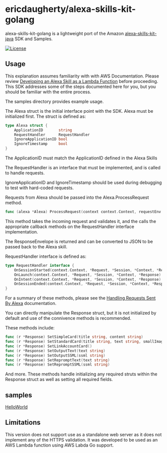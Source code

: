 # ericdaugherty/alexa-skills-kit-golang

alexa-skills-kit-golang is a lightweight port of the Amazon [alexa-skills-kit-java](https://github.com/amzn/alexa-skills-kit-java)
SDK and Samples.

[![License](https://img.shields.io/badge/License-Apache%202.0-blue.svg)](https://opensource.org/licenses/Apache-2.0)

## Usage

This explanation assumes familiarity with with AWS Documentation.  Please
review [Developing an Alexa Skill as a Lambda Function](https://developer.amazon.com/public/solutions/alexa/alexa-skills-kit/docs/developing-an-alexa-skill-as-a-lambda-function) before proceeding. This SDK addresses some of the steps documented here for you, but you should be familiar with the entire process.

The samples directory provides example usage.

The Alexa struct is the initial interface point with the SDK.  Alexa must be
 initialized first.  The struct is defined as:

```Go
type Alexa struct {
    ApplicationID       string
    RequestHandler      RequestHandler
    IgnoreApplicationID bool
    IgnoreTimestamp     bool
}
```

The ApplicationID must match the ApplicationID defined in the Alexa Skills

The RequestHandler is an interface that must be implemented, and is called to handle requests.

IgnoreApplicationID and IgnoreTimestamp should be used during debugging to test with hard-coded requests.

Requests from Alexa should be passed into the Alexa.ProcessRequest method.

```Go
func (alexa *Alexa) ProcessRequest(context context.Context, requestEnv *RequestEnvelope) (*ResponseEnvelope, error)
```

This method takes the incoming request and validates it, and the calls the
appropriate callback methods on the RequestHandler interface implementation.

The ResponseEnvelope is returned and can be converted to JSON to be passed
back to the Alexa skill.

RequestHandler interface is defined as:
```Go
type RequestHandler interface {
	OnSessionStarted(context.Context, *Request, *Session, *Context, *Response) error
	OnLaunch(context.Context, *Request, *Session, *Context, *Response) error
	OnIntent(context.Context, *Request, *Session, *Context, *Response) error
	OnSessionEnded(context.Context, *Request, *Session, *Context, *Response) error
}
```

For a summary of these methods, please see the [Handling Requests Sent By Alexa](https://developer.amazon.com/public/solutions/alexa/alexa-skills-kit/docs/handling-requests-sent-by-alexa) documentation.

You can directly manipulate the Response struct, but it is not initialized by default and use of the connivence methods is recommended.

These methods include:
```Go
func (r *Response) SetSimpleCard(title string, content string)
func (r *Response) SetStandardCard(title string, text string, smallImageURL string, largeImageURL string)
func (r *Response) SetLinkAccountCard()
func (r *Response) SetOutputText(text string)
func (r *Response) SetOutputSSML(ssml string)
func (r *Response) SetRepromptText(text string)
func (r *Response) SetRepromptSSML(ssml string)
```

And more.  These methods handle initializing any required struts within the Response struct as well as setting all required fields.

## samples

[HelloWorld](https://github.com/gagliardetto/alexa-skills-kit-golang/tree/master/samples/helloworld)

## Limitations

This version does not support use as a standalone web server as it does not implement
any of the HTTPS validation.  It was developed to be used as an AWS Lambda function
using AWS Labda Go support.

